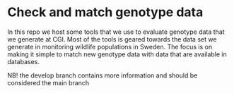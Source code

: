 # Check and match genotype data
In this repo we host some tools that we use to evaluate genotype data that we generate at CGI. Most of the tools is geared towards the data set we generate in monitoring wildlife populations in Sweden. The focus is on making it simple to match new genotype data with data that are available in databases. 

NB! the develop branch contains more information and should be considered the main branch
